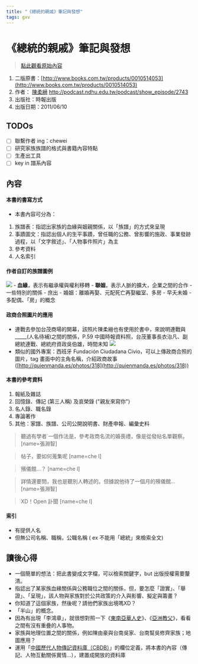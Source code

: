 ```yaml
---
title: "《總統的親戚》筆記與發想"
tags: gxv
---
```


# 《總統的親戚》筆記與發想

> [點此觀看原始內容](https://g0v.hackpad.tw/DI1m03CzBl1)

1.  二版原書：[http://www.books.com.tw/products/0010514053](http://www.books.com.tw/products/0010514053)
2.  作者： [陳柔縉](http://search.books.com.tw/exep/prod_search.php?key=%E9%99%B3%E6%9F%94%E7%B8%89&f=author) http://podcast.ndhu.edu.tw/podcast/show_episode/2743
3.  出版社：時報出版
4.  出版日期：2011/06/10

## TODOs

- [ ] 聯繫作者 ing：chewei
- [ ] 研究家族族譜的格式與書籍內容特點
- [ ] 生產出工具
- [ ] key in 譜系內容

## 內容


#### 本書的書寫方式

- 本書內容可分為：
1.  族譜表：指認出家族的血緣與姻親關係，以「族譜」的方式來呈現
2.  事蹟圖文：指認出個人的生平事蹟，曾任職的公務、曾影響的施政、事業發跡過程，以「文字敘述」、「人物事件照片」為主
3.  參考資料
4.  人名索引

#### 作者自訂的族譜圖例

![](https://g0vhackmd.blob.core.windows.net/g0v-hackmd-images/upload_4096cf6ed2b9fcc1d76b2d6ad838cb5d)
    - **血緣**，表示有繼承權與權利移轉
    - **聯姻**，表示人脈的擴大，企業之間的合作
    - 一些特別的關係
        - 庶出
        - 婚姻：離婚再娶、元配死亡再娶繼室、多房
        - 早夭未婚
        - 多配偶、「房」的概念

#### 政商合照圖片的應用

- 連戰去參加台茂商場的開幕，該照片陳柔縉也有使用於書中，來說明連戰與_____(人名待補)之間的關係，P.59 中國時報資料照，台茂董事長衣治凡、副總統連戰、總統府資政吳伯雄，時間未知
![](https://g0vhackmd.blob.core.windows.net/g0v-hackmd-images/upload_092ef0460a334cb97c363753a04cbd2b)
- 類似的國外專案：西班牙 Fundación Ciudadana Civio，可以上傳政商合照的圖片，tag 畫面中的主角名稱，介紹政商故事([http://quienmanda.es/photos/318](http://quienmanda.es/photos/318))

#### 本書的參考資料

1.  報紙及雜誌
2.  回憶錄、傳記 (第三人稱) 及哀榮錄 ("親友來寫你")
3.  名人錄、職名錄
4.  專論著作
5.  其他：家譜、族譜、公司公開說明書、財產申報、編彙史料
> 聽過有學者˙一個作法是，參考政商名流的婚喪禮，像是從發帖名單觀察。
> [name=張淵智]

> 帖子，要如何蒐集呢
> [name=che l]

> 殯儀館...？
> [name=che l]

> 詳情還要問，我也是聽別人轉述的。但據說他待了一個月的殯儀館...
> [name=張淵智]

> XD！Open 訃聞
> [name=che l]


#### 索引

- 有提供人名
- 但無公司名稱、職稱，公職名稱 ( ex 不能用「總統」來檢索全文)

## 讀後心得

- 一個簡單的想法：把此書變成文字檔，可以檢索關鍵字，but 出版授權需要釐清。
- 指認出了某家族血緣關係與公務職位之間的關係，但，要怎麼「證實」、「舉證」、「呈現」，該人物與家族對於公共政策的介入與影響、擬定與籌畫？
- 你知道了這個家族，然後呢？請他們家族出境嗎XD？
- 「半山」的概念。
- 因為有出現「李鴻章」，就很想對照一下《[東南亞華人史](http://www.books.com.tw/products/0010240761)》、《[亞洲教父](http://www.books.com.tw/products/0010458090)》，看看之間有沒有重疊的人事物。
- 家族與地理位置之間的關係，例如陳由豪與台南吳家、台南幫吳修齊家族；地圖應用？
- 運用「[中國歷代人物傳記資料庫（CBDB）](http://isites.harvard.edu/icb/icb.do?keyword=k35201)」的欄位定義，將本書的內容（傳記、人物互動關係實情...），建置成開放的資料庫


